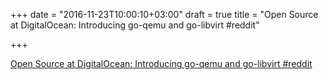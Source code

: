 +++
date = "2016-11-23T10:00:10+03:00"
draft = true
title = "Open Source at DigitalOcean: Introducing go-qemu and go-libvirt  #reddit"

+++

<p><a href="https://t.co/xLdZrYJVy0">Open Source at DigitalOcean: Introducing go-qemu and go-libvirt  #reddit</a></p>
